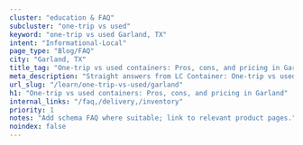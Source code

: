 ```yaml
---
cluster: "education & FAQ"
subcluster: "one-trip vs used"
keyword: "one-trip vs used Garland, TX"
intent: "Informational-Local"
page_type: "Blog/FAQ"
city: "Garland, TX"
title_tag: "One-trip vs used containers: Pros, cons, and pricing in Garland | LC Container"
meta_description: "Straight answers from LC Container: One-trip vs used containers: Pros, cons, and pricing in Garland. Local expertise Since 2003."
url_slug: "/learn/one-trip-vs-used/garland"
h1: "One-trip vs used containers: Pros, cons, and pricing in Garland"
internal_links: "/faq,/delivery,/inventory"
priority: 1
notes: "Add schema FAQ where suitable; link to relevant product pages."
noindex: false
---
```


<!-- TODO: Add unique city/inventory copy, images, and internal links here. -->
